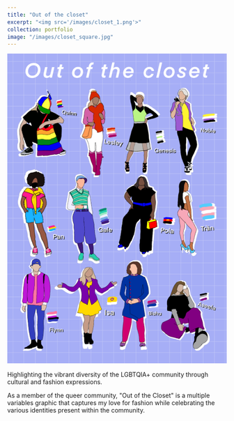 ```yaml
---
title: "Out of the closet"
excerpt: "<img src='/images/closet_1.png'>"
collection: portfolio
image: "/images/closet_square.jpg"
---
```

<img src='images/closet_1.png'>

Highlighting the vibrant diversity of the LGBTQIA+ community through cultural and fashion expressions.

As a member of the queer community, "Out of the Closet" is a multiple variables graphic that captures my love for fashion while celebrating the various identities present within the community.